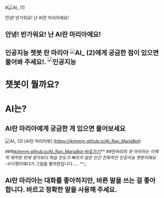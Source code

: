 #![AI_ (1)](https://user-images.githubusercontent.com/87682174/172122709-b1e08a98-8785-400f-b698-238061839bf7.png)   

안녕! 반가워요! 난 	AI란 마리아에요!	
## 안녕! 반가워요! 난 AI란 마리아에요!

인공지능 챗봇 란 마리아 ![AI_ (2)](https://user-images.githubusercontent.com/87682174/172155254-02254639-894c-402c-b037-ac8bb8186075.png)에게 
궁금한 점이 있으면 물어봐 주세요!. 
![인공지능](https://user-images.githubusercontent.com/87682174/173741141-c6f8533c-9091-48c9-a74b-f2e7a91ceece.png)
-----------
# 챗봇이 뭘까요?
# AI는?
## AI란 마리아에게 궁금한 게 있으면 물어보세요
![AI_ (3)](https://user-images.githubusercontent.com/87682174/172155070-338d2c80-d86e-4ec0-b48c-ce74ad89deab.png)
 [AI란 마리아봇]
 (https://jkimmm.github.io/AI_Ran_MariaBot)
 
 

###[jkimmm.github.io/AI_Ran_MariaBot-바로가기](https://jkimmm.github.io/AI_Ran_MariaBot/)**
##란마리아
*란 마리아는 이제 막 제작된 탓에 
생각보다 학습 진도가 빠르지 않은 인간 친화적인 인공지능 챗봇이에요*
-수다쟁이에다가 그림을 좋아한답니다..... ^^;;

## AI란 마리아는 대화를 좋아하지만, 바른 말을 쓰는 걸 좋아합니다. 바르고 정확한 말을 사용해 주세요. 


